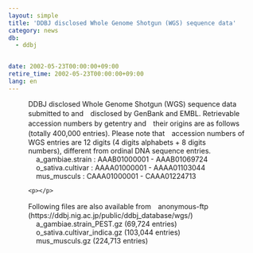 ```yaml
---
layout: simple
title: 'DDBJ disclosed Whole Genome Shotgun (WGS) sequence data'
category: news
db:
  - ddbj


date: 2002-05-23T00:00:00+09:00
retire_time: 2002-05-23T00:00:00+09:00
lang: en
---
```


<dd>DDBJ disclosed Whole Genome Shotgun (WGS) sequence data submitted to and　disclosed by GenBank and EMBL. Retrievable accession numbers by getentry and　their origins are as follows (totally 400,000 entries). Please note that　accession numbers of WGS entries are 12 digits (4 digits alphabets + 8 digits<br>numbers), different from ordinal DNA sequence entries.<br>
<dd>    a_gambiae.strain : AAAB01000001 - AAAB01069724<br>
<dd>    o_sativa.cultivar : AAAA01000001 - AAAA01103044<br>
<dd>    mus_musculs : CAAA01000001 - CAAA01224713

    <p></p>
<dd>Following files are also available from　anonymous-ftp (https://ddbj.nig.ac.jp/public/ddbj_database/wgs/)<br>
<dd>    a_gambiae.strain_PEST.gz (69,724 entries)<br>
<dd>    o_sativa.cultivar_indica.gz (103,044 entries)<br>
<dd>    mus_musculs.gz (224,713 entries)</dd>
</dd>
</dd>
</dd>
</dd>
</dd>
</dd>
</dd>
